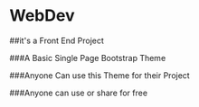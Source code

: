 # WebDev

##it's a Front End Project

###A Basic Single Page Bootstrap Theme

###Anyone Can use this Theme for their Project

###Anyone can use or share for free
